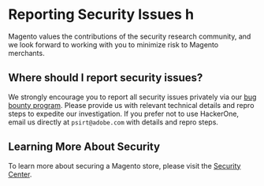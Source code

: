 # Reporting Security Issues h

Magento values the contributions of the security research community, and we look forward to working with you to minimize risk to Magento merchants. 

## Where should I report security issues?

We strongly encourage you to report all security issues privately via our [bug bounty program](https://hackerone.com/magento).  Please provide us with relevant technical details and repro steps to expedite our investigation.  If you prefer not to use HackerOne, email us directly at `psirt@adobe.com` with details and repro steps.  

## Learning More About Security
To learn more about securing a Magento store, please visit the [Security Center](https://magento.com/security).
